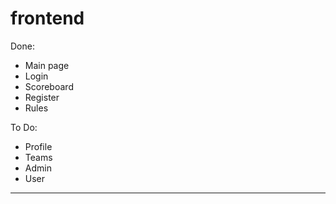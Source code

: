# frontend

Done:
+ Main page
+ Login
+ Scoreboard
+ Register
+ Rules

To Do:
+ Profile
+ Teams
+ Admin 
+ User
-------------------------
